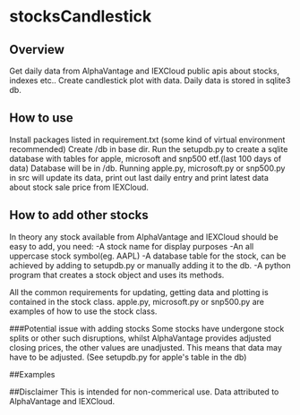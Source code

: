 # stocksCandlestick

## Overview
Get daily data from AlphaVantage and IEXCloud public apis about stocks, indexes etc.. 
Create candlestick plot with data. 
Daily data is stored in sqlite3 db.

## How to use 
Install packages listed in requirement.txt (some kind of virtual environment recommended)
Create /db in base dir. 
Run the setupdb.py to create a sqlite database with tables for apple, microsoft and snp500 etf.(last 100 days of data) 
Database will be in /db.
Running apple.py, microsoft.py or snp500.py in src will update its data, print out last daily entry and print latest data about stock sale price from IEXCloud.

## How to add other stocks
In theory any stock available from AlphaVantage and IEXCloud should be easy to add, you need:
  -A stock name for display purposes
  -An all uppercase stock symbol(eg. AAPL)
  -A database table for the stock, can be achieved by adding to setupdb.py or manually adding it to the db.
  -A python program that creates a stock object and uses its methods.

All the common requirements for updating, getting data and plotting is contained in the stock class. 
apple.py, microsoft.py or snp500.py are examples of how to use the stock class.

###Potential issue with adding stocks
Some stocks have undergone stock splits or other such disruptions, whilst AlphaVantage provides adjusted closing prices, the other values are unadjusted. 
This means that data may have to be adjusted. (See setupdb.py for apple's table in the db)

##Examples

##Disclaimer 
This is intended for non-commerical use.
Data attributed to AlphaVantage and IEXCloud.
